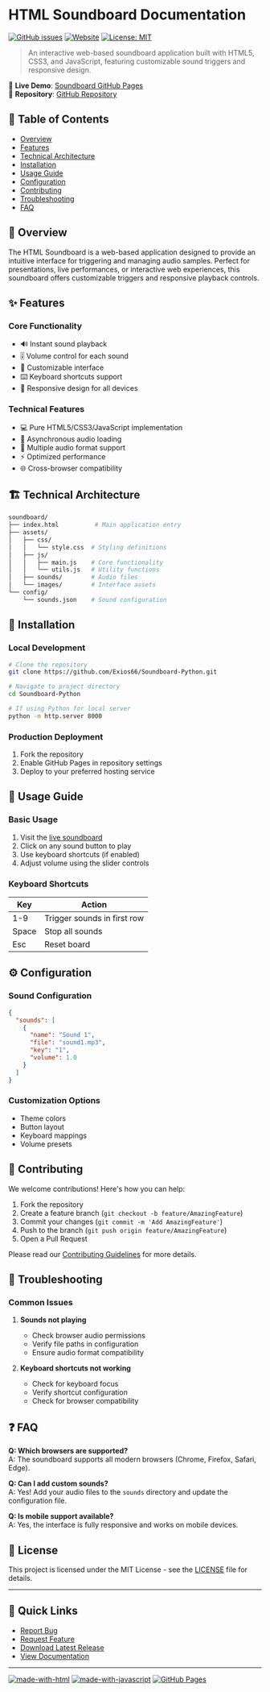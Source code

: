 # HTML Soundboard Documentation

[![GitHub issues](https://img.shields.io/github/issues/Exios66/Soundboard-Python.svg)](https://github.com/Exios66/Soundboard-Python/issues)
[![Website](https://img.shields.io/website?url=https%3A%2F%2Fexios66.github.io%2Ftruth-deception-architecture%2F)](https://exios66.github.io/truth-deception-architecture/)
[![License: MIT](https://img.shields.io/badge/License-MIT-yellow.svg)](https://opensource.org/licenses/MIT)

> An interactive web-based soundboard application built with HTML5, CSS3, and JavaScript, featuring customizable sound triggers and responsive design.

📌 **Live Demo**: [Soundboard GitHub Pages](https://exios66.github.io/truth-deception-architecture/)  
🔗 **Repository**: [GitHub Repository](https://github.com/Exios66/Soundboard-Python)

## 📑 Table of Contents

- [Overview](#overview)
- [Features](#features)
- [Technical Architecture](#technical-architecture)
- [Installation](#installation)
- [Usage Guide](#usage-guide)
- [Configuration](#configuration)
- [Contributing](#contributing)
- [Troubleshooting](#troubleshooting)
- [FAQ](#faq)

## 🎯 Overview

The HTML Soundboard is a web-based application designed to provide an intuitive interface for triggering and managing audio samples. Perfect for presentations, live performances, or interactive web experiences, this soundboard offers customizable triggers and responsive playback controls.

## ✨ Features

### Core Functionality

- 🔊 Instant sound playback
- 🎚️ Volume control for each sound
- 🎨 Customizable interface
- ⌨️ Keyboard shortcuts support
- 📱 Responsive design for all devices

### Technical Features

- 💻 Pure HTML5/CSS3/JavaScript implementation
- 🔄 Asynchronous audio loading
- 🎵 Multiple audio format support
- ⚡ Optimized performance
- 🌐 Cross-browser compatibility

## 🏗️ Technical Architecture

```bash
soundboard/
├── index.html          # Main application entry
├── assets/
│   ├── css/
│   │   └── style.css  # Styling definitions
│   ├── js/
│   │   ├── main.js    # Core functionality
│   │   └── utils.js   # Utility functions
│   ├── sounds/        # Audio files
│   └── images/        # Interface assets
└── config/
    └── sounds.json    # Sound configuration
```

## 🚀 Installation

### Local Development

```bash
# Clone the repository
git clone https://github.com/Exios66/Soundboard-Python.git

# Navigate to project directory
cd Soundboard-Python

# If using Python for local server
python -m http.server 8000
```

### Production Deployment

1. Fork the repository
2. Enable GitHub Pages in repository settings
3. Deploy to your preferred hosting service

## 📖 Usage Guide

### Basic Usage

1. Visit the [live soundboard](https://exios66.github.io/truth-deception-architecture/)
2. Click on any sound button to play
3. Use keyboard shortcuts (if enabled)
4. Adjust volume using the slider controls

### Keyboard Shortcuts

| Key | Action |
|-----|--------|
| 1-9 | Trigger sounds in first row |
| Space | Stop all sounds |
| Esc | Reset board |

## ⚙️ Configuration

### Sound Configuration

```json
{
  "sounds": [
    {
      "name": "Sound 1",
      "file": "sound1.mp3",
      "key": "1",
      "volume": 1.0
    }
  ]
}
```

### Customization Options

- Theme colors
- Button layout
- Keyboard mappings
- Volume presets

## 🤝 Contributing

We welcome contributions! Here's how you can help:

1. Fork the repository
2. Create a feature branch (`git checkout -b feature/AmazingFeature`)
3. Commit your changes (`git commit -m 'Add AmazingFeature'`)
4. Push to the branch (`git push origin feature/AmazingFeature`)
5. Open a Pull Request

Please read our [Contributing Guidelines](CONTRIBUTING.md) for more details.

## 🔧 Troubleshooting

### Common Issues

1. **Sounds not playing**
   - Check browser audio permissions
   - Verify file paths in configuration
   - Ensure audio format compatibility

2. **Keyboard shortcuts not working**
   - Check for keyboard focus
   - Verify shortcut configuration
   - Check for browser compatibility

## ❓ FAQ

**Q: Which browsers are supported?**  
A: The soundboard supports all modern browsers (Chrome, Firefox, Safari, Edge).

**Q: Can I add custom sounds?**  
A: Yes! Add your audio files to the `sounds` directory and update the configuration file.

**Q: Is mobile support available?**  
A: Yes, the interface is fully responsive and works on mobile devices.

## 📄 License

This project is licensed under the MIT License - see the [LICENSE](LICENSE) file for details.

---

## 🔗 Quick Links

- [Report Bug](https://github.com/Exios66/Soundboard-Python/issues)
- [Request Feature](https://github.com/Exios66/Soundboard-Python/issues)
- [Download Latest Release](https://github.com/Exios66/Soundboard-Python/releases)
- [View Documentation](https://github.com/Exios66/Soundboard-Python/wiki)

---

[![made-with-html](https://img.shields.io/badge/Made%20with-HTML-1f425f.svg)](https://developer.mozilla.org/en-US/docs/Web/HTML)
[![made-with-javascript](https://img.shields.io/badge/Made%20with-JavaScript-1f425f.svg)](https://developer.mozilla.org/en-US/docs/Web/JavaScript)
[![GitHub Pages](https://img.shields.io/badge/GitHub-Pages-brightgreen)](https://pages.github.com/)
